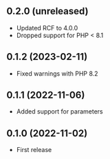 ## 0.2.0 (unreleased)

- Updated RCF to 4.0.0
- Dropped support for PHP < 8.1

## 0.1.2 (2023-02-11)

- Fixed warnings with PHP 8.2

## 0.1.1 (2022-11-06)

- Added support for parameters

## 0.1.0 (2022-11-02)

- First release
